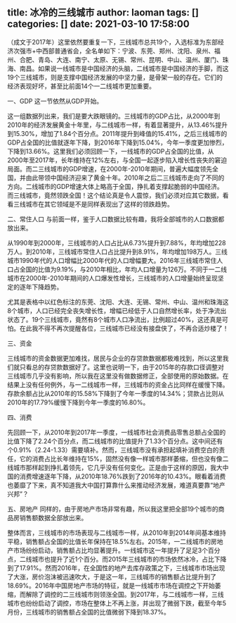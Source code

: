 title: 冰冷的三线城市
author: laoman
tags: []
categories: []
date: 2021-03-10 17:58:00
---
（成文于2017年）这里依然要重复一下，三线城市总共19个，入选标准为东部经济次强市+中西部普通省会，全名单如下：宁波、东莞、郑州、沈阳、泉州、福州、合肥、青岛、大连、南宁、太原、无锡、常州、昆明、中山、温州、厦门、珠海、南昌。如果说一线城市是中国经济的头脑，二线城市是中国经济的手脚，而这19个三线城市，则是支撑中国经济发展的中坚力量，是骨架一般的存在。它们的经济表现好坏，甚至比前面14个一二线城市更加重要。

一、GDP
这一节依然从GDP开始。



这一组数据列出来，我们是要大跌眼镜的。三线城市的GDP占比，从2000年到2010年的经济发展黄金十年里，与二线城市一样，有着显著提升，从13.46%提升到15.30%，增加了1.84个百分点。2011年提升到峰值的15.41%，之后三线城市的GDP占全国的比值就逐年下降，到2016年下降到15.04%，今年一季度更加惨烈，下降到13.66%。这里我们必须回顾一下，一线城市的GDP占全国的比值，从2000年至2017年，长年维持在12%左右，与全国一起逐步陷入增长性丧失的窘迫局面。而二三线城市的GDP增速，在2000年-2010年期间，普遍大幅度领先全国，并由此带领中国经济迎来了黄金十年。2010年之后二三线城市走向了不同的方向。二线城市的GDP增速大体上略高于全国，挣扎着支撑起脆弱的中国经济。而三线城市，竟然领跌全国！这个结论真是令人震惊，我们必须对应其它数据，看看三线城市在其它领域是不是同样表现出了这样的领跌趋势。

二、常住人口
与前面一样，鉴于人口数据比较有趣，我将全部城市的人口数据都放出来。



从1990年到2000年，三线城市的人口占比从6.73%提升到7.88%，年均增加228万人。到2010年，三线城市常住人口占比提升到8.91%，年均增加198万人。三线城市1990年代的人口增幅比2000年代的人口增幅要大。2016年三线城市常住人口占全国的比值为9.19%，与2010年相比，年均人口增量为126万。不同于一二线城市在2000年-2010年期间的人口爆发性增长，三线城市的人口增量始终呈现坚定的逐年下降趋势。

尤其是表格中以红色标注的东莞、沈阳、大连、无锡、常州、中山、温州和珠海这8个城市，人口已经完全丧失增长性，增幅已经低于人口自然增长率，处于净流出状态了。19个三线城市，竟然有8个城市人口净流出，比例超过40%，这还真是可怕。在此我不得不再次提醒各位，三线城市已经没有接盘侠了，不再合适炒楼了！

三、资金


三线城市的资金数据更加难找，居民与企业的存贷款数据都极难找到，所以这里我们就只看总的存贷款数据好了。这里也说明一下，由于2015年的存款口径调整对三线城市几乎没有影响，所以我在这里没有做数据修正，全部使用的原始数据。在结果上没有任何例外，与一二线城市一样，三线城市的资金占比同样在缓慢下降。存款余额占比从2010年的15.58%下降到了今年一季度的14.34%；贷款占比则从2010年的17.79%缓慢下降到今年一季度的16.80%。

四、消费


先回顾一下，从2010年到2017年一季度，一线城市社会消费品零售总额占全国的比值下降了2.24个百分点，而二线城市的比值提升了1.33个百分点。这中间还有个0.91%（2.24-1.33）需要填补。然而，三线城市没有承担起填补消费空白的责任，它的消费占比长年维持在15%，固然没有像一样城市那样萎缩，但也没有像二线城市那样起到挣扎着领先，它几乎没有任何变化。正是由于这样的原因，我大中国的消费增速逐年下降，从2010年18.76%跌到了2016年的10.43%。眼看着消费也萎靡了下来，真不知道我大中国打算靠什么来推动经济发展，难道真要靠“地产兴邦”？

五、房地产
同样的，由于房地产市场非常有趣，所以我这里把全部19个城市的商品房销售额数据全部放出来。



整体而言，三线城市的市场表现与二线城市一样，从2010年到2014年间基本维持平稳，销售额占全国的比值长年保持在18.5%左右。2015年，一二线城市的房地产市场纷纷启动，销售额占比均显著提升。一线城市这一年提升了足足3个百分点，二线城市也提升了近1个百分。而2015年三线城市的市场依然冰冷，占比下降到了17.91%。然而2016年，在全国性的地产去库存政策之下，三线城市市场出现了大涨，房价泡沫被迅速吹大，于是这一年，三线城市的销售额占比提升到了18.69%。2016年中国房地产市场的特征，就是一线城市市场在调控之下开始萎缩，而解除了调控的二三线城市则领涨全国。到2017年，与二线城市一样，三线城市也纷纷启动了调控，市场在整体上不再上涨，并出现了微弱下跌，截至今年5月份，三线城市的销售额占全国的比值微弱下降到18.37%。